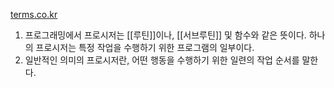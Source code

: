 [terms.co.kr](http://www.terms.co.kr/procedure.htm)

1. 프로그래밍에서 프로시저는 [[루틴]]이나, [[서브루틴]] 및 함수와 같은 뜻이다. 하나의 프로시저는 특정 작업을 수행하기 위한 프로그램의 일부이다.
2. 일반적인 의미의 프로시저란, 어떤 행동을 수행하기 위한 일련의 작업 순서를 말한다.

